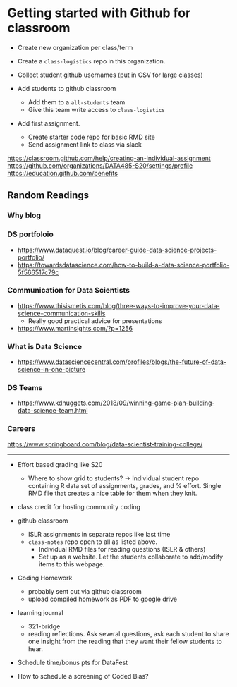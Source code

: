 # Getting started with Github for classroom

* Create new organization per class/term
* Create a `class-logistics` repo in this organization. 
* Collect student github usernames (put in CSV for large classes)
* Add students to github classroom 
    - Add them to a `all-students` team
    - Give this team write access to `class-logistics`
    
* Add first assignment. 
    - Create starter code repo for basic RMD site
    - Send assignment link to class via slack

    

https://classroom.github.com/help/creating-an-individual-assignment
https://github.com/organizations/DATA485-S20/settings/profile
https://education.github.com/benefits




## Random Readings

### Why blog


### DS portfoloio 
* https://www.dataquest.io/blog/career-guide-data-science-projects-portfolio/
* https://towardsdatascience.com/how-to-build-a-data-science-portfolio-5f566517c79c
 
### Communication for Data Scientists
* https://www.thisismetis.com/blog/three-ways-to-improve-your-data-science-communication-skills
    - Really good practical advice for presentations
* https://www.martinsights.com/?p=1256

### What is Data Science
* https://www.datasciencecentral.com/profiles/blogs/the-future-of-data-science-in-one-picture


### DS Teams
* https://www.kdnuggets.com/2018/09/winning-game-plan-building-data-science-team.html

### Careers
https://www.springboard.com/blog/data-scientist-training-college/


-----

* Effort based grading like S20
    - Where to show grid to students? -> Individual student repo containing R data set of assignments, grades, and % effort. Single RMD file that creates a nice table for them when they knit.
  
* class credit for hosting community coding

* github classroom
    - ISLR assignments in separate repos like last time
    - `class-notes` repo open to all as listed above.
        - Individual RMD files for reading questions (ISLR & others)
        - Set up as a website. Let the students collaborate to add/modify items to this webpage. 

* Coding Homework
  - probably sent out via github classroom
  - upload compiled homework as PDF to google drive

* learning journal
    - 321-bridge
    - reading reflections. Ask several questions, ask each student to share one insight from the reading that they want their fellow students to hear. 
    
* Schedule time/bonus pts for DataFest
* How to schedule a screening of Coded Bias? 






